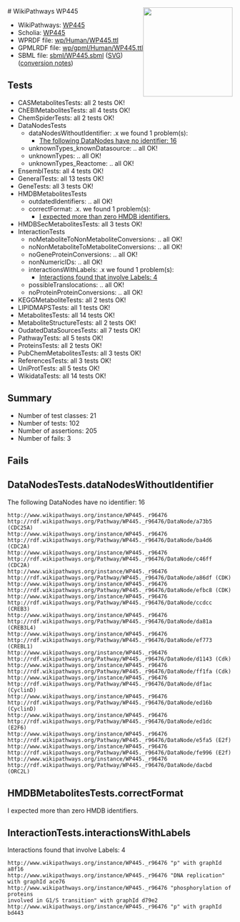 <img style="float: right; width: 200px" src="../logo.png" />
# WikiPathways WP445

* WikiPathways: [WP445](https://identifiers.org/wikipathways:WP445)
* Scholia: [WP445](https://scholia.toolforge.org/wikipathways/WP445)
* WPRDF file: [wp/Human/WP445.ttl](../wp/Human/WP445.ttl)
* GPMLRDF file: [wp/gpml/Human/WP445.ttl](../wp/gpml/Human/WP445.ttl)
* SBML file: [sbml/WP445.sbml](../sbml/WP445.sbml) ([SVG](../sbml/WP445.svg)) ([conversion notes](../sbml/WP445.txt))

## Tests
* CASMetabolitesTests: all 2 tests OK!
* ChEBIMetabolitesTests: all 4 tests OK!
* ChemSpiderTests: all 2 tests OK!
* DataNodesTests
    * dataNodesWithoutIdentifier: .x we found 1 problem(s):
        * [The following DataNodes have no identifier: 16](#8792c496)
    * unknownTypes_knownDatasource: .. all OK!
    * unknownTypes: .. all OK!
    * unknownTypes_Reactome: .. all OK!
* EnsemblTests: all 4 tests OK!
* GeneralTests: all 13 tests OK!
* GeneTests: all 3 tests OK!
* HMDBMetabolitesTests
    * outdatedIdentifiers: .. all OK!
    * correctFormat: .x. we found 1 problem(s):
        * [I expected more than zero HMDB identifiers.](#ad154c1e)
* HMDBSecMetabolitesTests: all 3 tests OK!
* InteractionTests
    * noMetaboliteToNonMetaboliteConversions: .. all OK!
    * noNonMetaboliteToMetaboliteConversions: .. all OK!
    * noGeneProteinConversions: .. all OK!
    * nonNumericIDs: .. all OK!
    * interactionsWithLabels: .x we found 1 problem(s):
        * [Interactions found that involve Labels: 4](#630d267b)
    * possibleTranslocations: .. all OK!
    * noProteinProteinConversions: .. all OK!
* KEGGMetaboliteTests: all 2 tests OK!
* LIPIDMAPSTests: all 1 tests OK!
* MetabolitesTests: all 14 tests OK!
* MetaboliteStructureTests: all 2 tests OK!
* OudatedDataSourcesTests: all 7 tests OK!
* PathwayTests: all 5 tests OK!
* ProteinsTests: all 2 tests OK!
* PubChemMetabolitesTests: all 3 tests OK!
* ReferencesTests: all 3 tests OK!
* UniProtTests: all 5 tests OK!
* WikidataTests: all 14 tests OK!


## Summary

* Number of test classes: 21
* Number of tests: 102
* Number of assertions: 205
* Number of fails: 3

## Fails

<a name="8792c496" />

## DataNodesTests.dataNodesWithoutIdentifier

The following DataNodes have no identifier: 16
```
http://www.wikipathways.org/instance/WP445._r96476 http://rdf.wikipathways.org/Pathway/WP445._r96476/DataNode/a73b5 (CDC25A)
http://www.wikipathways.org/instance/WP445._r96476 http://rdf.wikipathways.org/Pathway/WP445._r96476/DataNode/ba4d6 (CDC2A)
http://www.wikipathways.org/instance/WP445._r96476 http://rdf.wikipathways.org/Pathway/WP445._r96476/DataNode/c46ff (CDC2A)
http://www.wikipathways.org/instance/WP445._r96476 http://rdf.wikipathways.org/Pathway/WP445._r96476/DataNode/a86df (CDK)
http://www.wikipathways.org/instance/WP445._r96476 http://rdf.wikipathways.org/Pathway/WP445._r96476/DataNode/efbc8 (CDK)
http://www.wikipathways.org/instance/WP445._r96476 http://rdf.wikipathways.org/Pathway/WP445._r96476/DataNode/ccdcc (CREB3)
http://www.wikipathways.org/instance/WP445._r96476 http://rdf.wikipathways.org/Pathway/WP445._r96476/DataNode/da81a (CREB3L4)
http://www.wikipathways.org/instance/WP445._r96476 http://rdf.wikipathways.org/Pathway/WP445._r96476/DataNode/ef773 (CREBL1)
http://www.wikipathways.org/instance/WP445._r96476 http://rdf.wikipathways.org/Pathway/WP445._r96476/DataNode/d1143 (Cdk)
http://www.wikipathways.org/instance/WP445._r96476 http://rdf.wikipathways.org/Pathway/WP445._r96476/DataNode/ff1fa (Cdk)
http://www.wikipathways.org/instance/WP445._r96476 http://rdf.wikipathways.org/Pathway/WP445._r96476/DataNode/df1ac (CyclinD)
http://www.wikipathways.org/instance/WP445._r96476 http://rdf.wikipathways.org/Pathway/WP445._r96476/DataNode/ed16b (CyclinD)
http://www.wikipathways.org/instance/WP445._r96476 http://rdf.wikipathways.org/Pathway/WP445._r96476/DataNode/ed1dc (E2F6)
http://www.wikipathways.org/instance/WP445._r96476 http://rdf.wikipathways.org/Pathway/WP445._r96476/DataNode/e5fa5 (E2f)
http://www.wikipathways.org/instance/WP445._r96476 http://rdf.wikipathways.org/Pathway/WP445._r96476/DataNode/fe996 (E2f)
http://www.wikipathways.org/instance/WP445._r96476 http://rdf.wikipathways.org/Pathway/WP445._r96476/DataNode/dacbd (ORC2L)
```

<a name="ad154c1e" />

## HMDBMetabolitesTests.correctFormat

I expected more than zero HMDB identifiers.
<a name="630d267b" />

## InteractionTests.interactionsWithLabels

Interactions found that involve Labels: 4
```
http://www.wikipathways.org/instance/WP445._r96476 "p" with graphId a8f16
http://www.wikipathways.org/instance/WP445._r96476 "DNA replication" with graphId ace76
http://www.wikipathways.org/instance/WP445._r96476 "phosphorylation of proteins
involved in G1/S transition" with graphId d79e2
http://www.wikipathways.org/instance/WP445._r96476 "p" with graphId bd443
```

